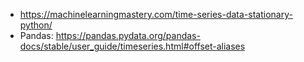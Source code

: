 * https://machinelearningmastery.com/time-series-data-stationary-python/
* Pandas: https://pandas.pydata.org/pandas-docs/stable/user_guide/timeseries.html#offset-aliases
